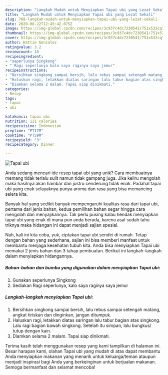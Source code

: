 ```yaml
---
description: "Langkah Mudah untuk Menyiapkan Tapai ubi yang Lezat Sekali"
title: "Langkah Mudah untuk Menyiapkan Tapai ubi yang Lezat Sekali"
slug: 768-langkah-mudah-untuk-menyiapkan-tapai-ubi-yang-lezat-sekali
date: 2020-08-22T12:45:42.075Z
image: https://img-global.cpcdn.com/recipes/3c937c4dc7230541/751x532cq70/tapai-ubi-foto-resep-utama.jpg
thumbnail: https://img-global.cpcdn.com/recipes/3c937c4dc7230541/751x532cq70/tapai-ubi-foto-resep-utama.jpg
cover: https://img-global.cpcdn.com/recipes/3c937c4dc7230541/751x532cq70/tapai-ubi-foto-resep-utama.jpg
author: Hattie Gonzalez
ratingvalue: 3.2
reviewcount: 10
recipeingredient:
- "seperlunya Singkong"
- " Ragi seperlunya kalo saya raginya saya jemur"
recipeinstructions:
- "Bersihkan singkong sampai bersih, lalu rebus sampai setengah matang, angkat tiriskan dan dinginkan, jangan ditumpuk."
- "Haluskan ragi, letakkan diatas saringan lalu tabur bagian atas singkong. Lalu ragi bagian bawah singkong. Setelah itu simpan, lalu bungkus/ tutup dengan kain."
- "Diamkan selama 2 malam. Tapai siap dinikmati."
categories:
- Resep
tags:
- tapai
- ubi

katakunci: tapai ubi 
nutrition: 121 calories
recipecuisine: Indonesian
preptime: "PT17M"
cooktime: "PT59M"
recipeyield: "3"
recipecategory: Dinner

---
```



![Tapai ubi](https://img-global.cpcdn.com/recipes/3c937c4dc7230541/751x532cq70/tapai-ubi-foto-resep-utama.jpg)

Anda sedang mencari ide resep tapai ubi yang unik? Cara membuatnya memang tidak terlalu sulit namun tidak gampang juga. Jika keliru mengolah maka hasilnya akan hambar dan justru cenderung tidak enak. Padahal tapai ubi yang enak selayaknya punya aroma dan rasa yang bisa memancing selera kita.



Banyak hal yang sedikit banyak mempengaruhi kualitas rasa dari tapai ubi, pertama dari jenis bahan, kedua pemilihan bahan segar hingga cara mengolah dan menyajikannya. Tak perlu pusing kalau hendak menyiapkan tapai ubi yang enak di mana pun anda berada, karena asal sudah tahu triknya maka hidangan ini dapat menjadi sajian spesial.


Nah, kali ini kita coba, yuk, ciptakan tapai ubi sendiri di rumah. Tetap dengan bahan yang sederhana, sajian ini bisa memberi manfaat untuk membantu menjaga kesehatan tubuh kita. Anda bisa menyiapkan Tapai ubi memakai 2 jenis bahan dan 3 tahap pembuatan. Berikut ini langkah-langkah dalam menyiapkan hidangannya.

<!--inarticleads1-->

##### Bahan-bahan dan bumbu yang digunakan dalam menyiapkan Tapai ubi:

1. Gunakan seperlunya Singkong
1. Sediakan  Ragi seperlunya, kalo saya raginya saya jemur




<!--inarticleads2-->

##### Langkah-langkah menyiapkan Tapai ubi:

1. Bersihkan singkong sampai bersih, lalu rebus sampai setengah matang, angkat tiriskan dan dinginkan, jangan ditumpuk.
1. Haluskan ragi, letakkan diatas saringan lalu tabur bagian atas singkong. Lalu ragi bagian bawah singkong. Setelah itu simpan, lalu bungkus/ tutup dengan kain.
1. Diamkan selama 2 malam. Tapai siap dinikmati.




Terima kasih telah menggunakan resep yang kami tampilkan di halaman ini. Besar harapan kami, olahan Tapai ubi yang mudah di atas dapat membantu Anda menyiapkan makanan yang menarik untuk keluarga/teman ataupun menjadi inspirasi bagi Anda yang berkeinginan untuk berjualan makanan. Semoga bermanfaat dan selamat mencoba!
